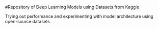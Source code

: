 #Repository of Deep Learning Models using Datasets from Kaggle

Trying out performance and experimenting with model architecture using open-source datasets
